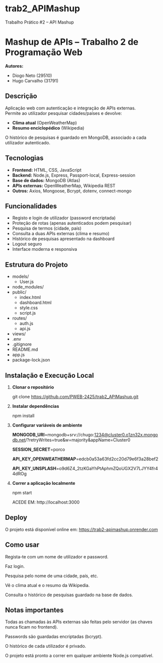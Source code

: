 # trab2_APIMashup
Trabalho Prático #2 – API Mashup
# Mashup de APIs – Trabalho 2 de Programação Web

**Autores:**  
- Diogo Neto (29510)
- Hugo Carvalho (31791)

## Descrição

Aplicação web com autenticação e integração de APIs externas.  
Permite ao utilizador pesquisar cidades/países e devolve:
- **Clima atual** (OpenWeatherMap)
- **Resumo enciclopédico** (Wikipedia)

O histórico de pesquisas é guardado em MongoDB, associado a cada utilizador autenticado.

## Tecnologias

- **Frontend:** HTML, CSS, JavaScript
- **Backend:** Node.js, Express, Passport-local, Express-session
- **Base de dados:** MongoDB (Atlas)
- **APIs externas:** OpenWeatherMap, Wikipedia REST
- **Outros:** Axios, Mongoose, Bcrypt, dotenv, connect-mongo

## Funcionalidades

- Registo e login de utilizador (password encriptada)
- Proteção de rotas (apenas autenticados podem pesquisar)
- Pesquisa de termos (cidade, país)
- Consulta a duas APIs externas (clima e resumo)
- Histórico de pesquisas apresentado na dashboard
- Logout seguro
- Interface moderna e responsiva

## Estrutura do Projeto

- models/
  - User.js
- node_modules/
- public/
  - index.html
  - dashboard.html
  - style.css
  - script.js
- routes/
  - auth.js
  - api.js
- views/
- .env
- .gitignore
- README.md
- app.js
- package-lock.json


## Instalação e Execução Local

1. **Clonar o repositório**

   git clone https://github.com/PWEB-2425/trab2_APIMashup.git

2. **Instalar dependências**

   npm install

3. **Configurar variáveis de ambiente**

   **MONGODB_URI**=mongodb+srv://chugo:1234@cluster0.o1zn32x.mongodb.net/?retryWrites=true&w=majority&appName=Cluster0

   **SESSION_SECRET**=porco

   **API_KEY_OPENWEATHERMAP**=edcb0a53a63fd2cc20d79e6f3a28bef2

   **API_KEY_UNSPLASH**=o9d6Z4_2tzKGaYhPtAphmZQoUGX2V7LJYY4fr44dROg

4. **Correr a aplicação localmente**

   npm start

   ACEDE EM: http://localhost:3000


## Deploy

O projeto está disponível online em: 
https://trab2-apimashup.onrender.com

## Como usar

Regista-te com um nome de utilizador e password.

Faz login.

Pesquisa pelo nome de uma cidade, país, etc.

Vê o clima atual e o resumo da Wikipedia.

Consulta o histórico de pesquisas guardado na base de dados.

## Notas importantes

Todas as chamadas às APIs externas são feitas pelo servidor (as chaves nunca ficam no frontend).

Passwords são guardadas encriptadas (bcrypt).

O histórico de cada utilizador é privado.

O projeto está pronto a correr em qualquer ambiente Node.js compatível.